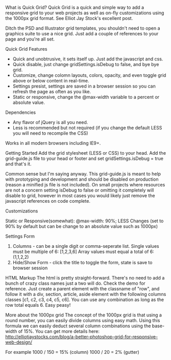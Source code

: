 What is Quick Grid?
Quick Grid is a quick and simple way to add a responsive grid to your web projects as well as on-fly customizations using
the 1000px grid format. See Elliot Jay Stock's excellent post.

Ditch the PSD and Illustrator grid templates, you shouldn't need to open a graphics suite to use a nice grid. Just add
a couple of references to your page and you're all set.

Quick Grid Features
- Quick and unobtrusive, it sets itself up. Just add the javascript and css.
- Quick disable, just change gridSettings.isDebug to false, and bye bye grid.
- Customize, change colomn layouts, colors, opacity, and even toggle grid above or below content in real-time.
- Settings presist, settings are saved in a browser session so you can refresh the page as often as you like.
- Static or responsive, change the @max-width variable to a percent or absolute value.

Dependencies
 - Any flavor of jQuery is all you need.
 - Less is recommended but not required (if you change the default LESS you will need to recompile the CSS)

Works in all modern browsers including IE9+.

Getting Started
Add the grid stylesheet (LESS or CSS) to your head.  Add the grid-guide.js file to your head or footer and set
gridSettings.isDebug = true and that's it.

<script>
var gridSettings = { isDebug: true };
</script>

Common sense but I'm saying anyway. This grid-guide.js is meant to help with prototyping and development and should be disabled
on production (reason a minified js file is not included). On small projects where resources are not a concern setting isDebug
to false or omitting it completely will disable to grid, however in most cases you would likely just remove the javascript
references on code complete.

Customizations

Static or Responsive(somewhat):
@max-width: 90%;
LESS Changes (set to 90% by default but can be change to an absolute value such as 1000px)

Settings Form
1. Columns - can be a single digit or comma-seperate list.
Single values must be multiple of 6: [1,2,3,6]
Array values must equal a total of 6: (1,1,2,2)
2. Hide/Show Form - click the title to toggle the form, state is save to browser session

HTML Markup
The html is pretty straight-forward.  There's no need to add a bunch of crazy class names just a two will do. Check the demo for
reference. Just create a parent element with the classname of "row", and follow it with a div, section, article, aside element with the
following columns classes [c1, c2, c3, c4, c5, c6]. You can use any combination as long as the row total equals 6. Easy peasy!

<div class="row">
  <div class="c1"></div>
  <section class="c2"></div>
  <article class="c3"></div>
</div>

More about the 1000px grid
The concept of the 1000px grid is that using a round number, you can easily divide columns using easy math. Using this formula
we can easily deduct several column combinations using the base-width of 15%. You can get more details here:
http://elliotjaystocks.com/blog/a-better-photoshop-grid-for-responsive-web-design/

For example
1000 / 150 = 15% (column)
1000 / 20 = 2% (gutter)
